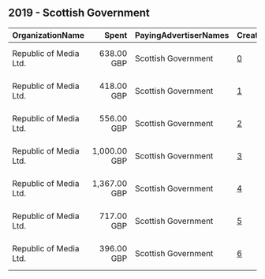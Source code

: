 ## 2019 - Scottish Government 
|OrganizationName|Spent|PayingAdvertiserNames|CreativeUrls|Impressions|Genders|AgeBrackets|CountryCodes|BillingAddresses|CandidateBallotInformation|
|:---|---:|:---|:---|---:|:---|:---|:---|:---|:---|
|Republic of Media Ltd.|638.00 GBP|Scottish Government|[0](https://www.snap.com/political-ads/asset/4f6063815b380cd7aa3cb7ee7a4e73c1c80064cd2e2dc617b58686bf34af3f01?mediaType=mp4)|830,072||16-34|united kingdom|"4th Floor, Nova House,Edinburgh,EH3 9QQ,GB"||
|Republic of Media Ltd.|418.00 GBP|Scottish Government|[1](https://www.snap.com/political-ads/asset/0f68a354aa10c942c93402a0cd64b03da73e202f91cb046568d5cc6d22d4b054?mediaType=mp4)|371,859||16-18|united kingdom|"4th Floor, Nova House,Edinburgh,EH3 9QQ,GB"||
|Republic of Media Ltd.|556.00 GBP|Scottish Government|[2](https://www.snap.com/political-ads/asset/3ea3e3eb58d58c4d468efb080119a60bf329db64e5e2661425e3fd10f685a1a6?mediaType=mp4)|496,700||16-18|united kingdom|"4th Floor, Nova House,Edinburgh,EH3 9QQ,GB"||
|Republic of Media Ltd.|1,000.00 GBP|Scottish Government|[3](https://www.snap.com/political-ads/asset/0f87caf6715fd94ef47b4558d8762690d8dd4413abf46cd8af0f8c67fae2b466?mediaType=mp4)|1,071,590||16-34|united kingdom|"4th Floor, Nova House,Edinburgh,EH3 9QQ,GB"||
|Republic of Media Ltd.|1,367.00 GBP|Scottish Government|[4](https://www.snap.com/political-ads/asset/3114467cc6df284ce8da106a937aeb0f8a3830cce4f174eec7115e20e74ac9cc?mediaType=mp4)|1,519,097||16-18|united kingdom|"4th Floor, Nova House,Edinburgh,EH3 9QQ,GB"||
|Republic of Media Ltd.|717.00 GBP|Scottish Government|[5](https://www.snap.com/political-ads/asset/9f910bb1355a751c6e2afd81c003dca51da330321a7adea4daf91c78d46fcf62?mediaType=mp4)|917,953||16-18|united kingdom|"4th Floor, Nova House,Edinburgh,EH3 9QQ,GB"||
|Republic of Media Ltd.|396.00 GBP|Scottish Government|[6](https://www.snap.com/political-ads/asset/d4448b10e0182d1e0a72de48ad81a2cabc26ba07b9f5d4828bdfd265c471ab15?mediaType=mp4)|336,374||16-18|united kingdom|"4th Floor, Nova House,Edinburgh,EH3 9QQ,GB"||
